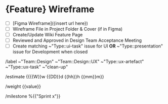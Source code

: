 <!-- 
    The Feature: Wireframe task is the process of developing a wireframe for a chosen feature.

    Please follow the instructions in each of the sections below, adhering to the template and replacing the placeholder text as you go.

    NB. This is a template and sections can be filled or left as is where information is or is not available, or sections are or are not relevant.

    Please replace the braces {{  }} and the text between.
   
    Please provide the name of the feature.
 -->
# {Feature} Wireframe
<!-- 
    The Checklist section of each ux-artefact issue are required items to be completed before the issue itself can be considered as 'Done'.
    Depending on the project, select the ux-artefacts that apply.
 -->
 - [ ] [Figma Wireframe]({insert url here})
 - [ ] Wireframe File in Project Folder & Cover (if in Figma)
 - [ ] Create/Update Wiki Feature Page
 - [ ] Reviewed and Approved in Design Team Acceptance Meeting
 - [ ] Create matching ~"Type::ui-task" issue for UI **OR** ~"Type::presentation" issue for Development when closed

/label ~"Team::Design" ~"Team::Design::UX" ~"Type::ux-artefact" ~"Type::ux-task" ~"clean-up" 

/estimate {{{{W}}w {{DD}}d {{hh}}h {{mm}}m}}

/weight {{value}}

/milestone %{{"Sprint x"}}
